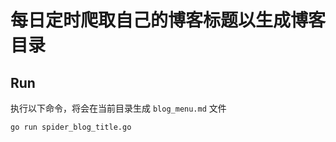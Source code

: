 # 每日定时爬取自己的博客标题以生成博客目录

## Run

执行以下命令，将会在当前目录生成 `blog_menu.md` 文件

```bash
go run spider_blog_title.go
```